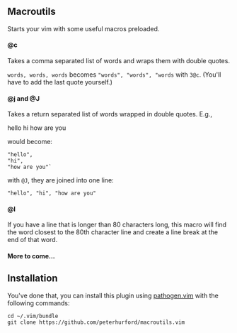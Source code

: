 ## Macroutils

Starts your vim with some useful macros preloaded.


#### @c

Takes a comma separated list of words and wraps them with double quotes.

`words, words, words` becomes `"words", "words", "words` with `3@c`.  (You'll have to add the last quote yourself.)


#### @j and @J

Takes a return separated list of words wrapped in double quotes.  E.g.,

hello
hi
how are you

would become:

```
"hello",
"hi",
"how are you"`
```

with `@J`, they are joined into one line:

`"hello", "hi", "how are you"`


#### @l

If you have a line that is longer than 80 characters long, this macro will find the word closest to the 80th character line and create a line break at the end of that word.


#### More to come...


## Installation

You've done that, you can install this plugin using [pathogen.vim](https://github.com/tpope/vim-pathogen) with the following commands:

```
cd ~/.vim/bundle
git clone https://github.com/peterhurford/macroutils.vim
```
